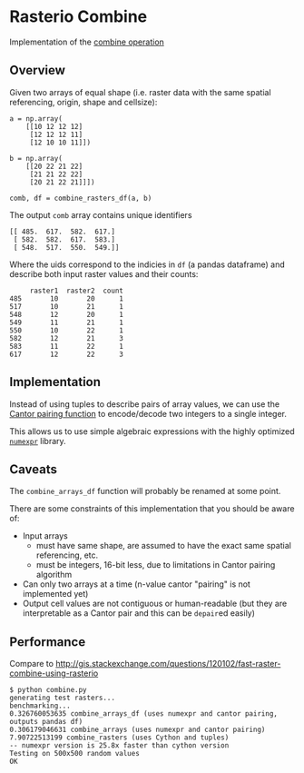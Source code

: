 # Rasterio Combine

Implementation of the [combine operation](http://resources.arcgis.com/en/help/main/10.2/index.html#/Combine/009z0000007r000000/)

## Overview

Given two arrays of equal shape (i.e. raster data with the same spatial referencing, origin, shape and cellsize):

```
a = np.array(
    [[10 12 12 12]
     [12 12 12 11]
     [12 10 10 11]])

b = np.array(
    [[20 22 21 22]
     [21 21 22 22]
     [20 21 22 21]]])

comb, df = combine_rasters_df(a, b)
```

The output `comb` array contains unique identifiers

```
[[ 485.  617.  582.  617.]
 [ 582.  582.  617.  583.]
 [ 548.  517.  550.  549.]]
```

Where the uids correspond to the indicies in `df` (a pandas dataframe)
and describe both input raster values and their counts:

```
     raster1  raster2  count
485       10       20      1
517       10       21      1
548       12       20      1
549       11       21      1
550       10       22      1
582       12       21      3
583       11       22      1
617       12       22      3
```
## Implementation

Instead of using tuples to describe pairs of array values, we can use the [Cantor pairing function](http://en.wikipedia.org/wiki/Pairing_function#Cantor_pairing_function) to encode/decode two integers to a single integer.

This allows us to use simple algebraic expressions with the highly optimized [`numexpr`](https://github.com/pydata/numexpr/wiki/Numexpr-Users-Guide) library.

## Caveats

The `combine_arrays_df` function will probably be renamed at some point.

There are some constraints of this implementation that you should be aware of:

* Input arrays
    * must have same shape, are assumed to have the exact same spatial referencing, etc.
    * must be integers, 16-bit less, due to limitations in Cantor pairing algorithm
* Can only two arrays at a time (n-value cantor "pairing" is not implemented yet)
* Output cell values are not contiguous or human-readable (but they are interpretable as a Cantor pair and this can be `depair`ed easily)

## Performance
Compare to http://gis.stackexchange.com/questions/120102/fast-raster-combine-using-rasterio

```
$ python combine.py
generating test rasters...
benchmarking...
0.326760053635 combine_arrays_df (uses numexpr and cantor pairing, outputs pandas df)
0.306179046631 combine_arrays (uses numexpr and cantor pairing)
7.90722513199 combine_rasters (uses Cython and tuples)
-- numexpr version is 25.8x faster than cython version
Testing on 500x500 random values
OK
```
